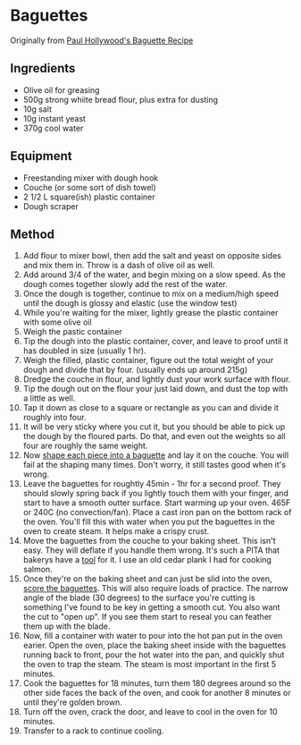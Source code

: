 # Baguettes

Originally from [Paul Hollywood's Baguette Recipe](https://thegreatbritishbakeoff.co.uk/recipes/all/paul-hollywood-baguettes/)

## Ingredients

- Olive oil for greasing
- 500g strong whiite bread flour, plus extra for dusting
- 10g salt
- 10g instant yeast
- 370g cool water

## Equipment

- Freestanding mixer with dough hook
- Couche (or some sort of dish towel)
- 2 1/2 L square(ish) plastic container
- Dough scraper

## Method

1. Add flour to mixer bowl, then add the salt and yeast on opposite sides and mix them in.  Throw is a dash of olive oil as well.
2. Add around 3/4 of the water, and begin mixing on a slow speed.  As the dough comes together slowly add the rest of the water.
3. Once the dough is together, continue to mix on a medium/high speed until the dough is glossy and elastic (use the window test)
4. While you're waiting for the mixer, lightly grease the plastic container with some olive oil
5. Weigh the pastic container
6. Tip the dough into the plastic container, cover, and leave to proof until it has doubled in size (usually 1 hr).
7. Weigh the filled, plastic container, figure out the total weight of your dough and divide that by four. (usually ends up around 215g)
8. Dredge the couche in flour, and lightly dust your work surface with flour.
9. Tip the dough out on the flour your just laid down, and dust the top with a little as well.
10. Tap it down as close to a square or rectangle as you can and divide it roughly into four.
11. It will be very sticky where you cut it, but you should be able to pick up the dough by the floured parts.  Do that, and even out the weights so all four are roughly the same weight.
12. Now [shape each piece into a baguette](https://www.youtube.com/watch?v=IRDL3lPQSkc) and lay it on the couche.  You will fail at the shaping many times.  Don't worry, it still tastes good when it's wrong.
13. Leave the baguettes for roughtly 45min - 1hr for a second proof.  They should slowly spring back if you lightly touch them with your finger, and start to have a smooth outter surface.  Start warming up your oven.  465F or 240C (no convection/fan).  Place a cast iron pan on the bottom rack of the oven. You'll fill this with water when you put the baguettes in the oven to create steam.  It helps make a crispy crust.
14. Move the baguettes from the couche to your baking sheet.  This isn't easy.  They will deflate if you handle them wrong.  It's such a PITA that bakerys have a [tool](https://breadtopia.com/store/baguette-flipping-board/) for it.  I use an old cedar plank I had for cooking salmon.
15. Once they're on the baking sheet and can just be slid into the oven, [score the baguettes](https://www.youtube.com/watch?v=3QdzHuhJ-ls). This will also require loads of practice.  The narrow angle of the blade (30 degrees) to the surface you're cutting is something I've found to be key in getting a smooth cut.  You also want the cut to "open up".  If you see them start to reseal you can feather them up with the blade.
16. Now, fill a container with water to pour into the hot pan put in the oven earier.  Open the oven, place the baking sheet inside with the baguettes running back to front, pour the hot water into the pan, and quickly shut the oven to trap the steam.  The steam is most important in the first 5 minutes.
17. Cook the baguettes for 18 minutes, turn them 180 degrees around so the other side faces the back of the oven, and cook for another 8 minutes or until they're golden brown.
18. Turn off the oven, crack the door, and leave to cool in the oven for 10 minutes.
19. Transfer to a rack to continue cooling.
